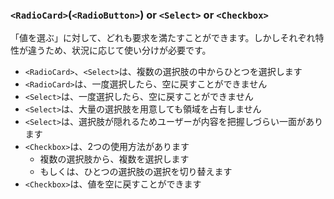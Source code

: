 ### `<RadioCard>`(`<RadioButton>`) or `<Select>` or `<Checkbox>`

「値を選ぶ」に対して、どれも要求を満たすことができます。しかしそれぞれ特性が違うため、状況に応じて使い分けが必要です。

- `<RadioCard>`、`<Select>`は、複数の選択肢の中からひとつを選択します
- `<RadioCard>`は、一度選択したら、空に戻すことができません
- `<Select>`は、一度選択したら、空に戻すことができません
- `<Select>`は、大量の選択肢を用意しても領域を占有しません
- `<Select>`は、選択肢が隠れるためユーザーが内容を把握しづらい一面があります
- `<Checkbox>`は、2つの使用方法があります
  - 複数の選択肢から、複数を選択します
  - もしくは、ひとつの選択肢の選択を切り替えます
- `<Checkbox>`は、値を空に戻すことができます
